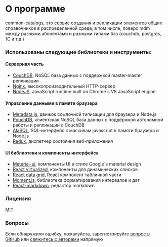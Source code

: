 # О программе
common-catalogs, это сервис создания и репликации элементов общих справочников в распределенной среде, в том числе, поверх mdm между разными абонентами и разными типами баз (couchdb, postgres, 1C и т.д.)

### Использованы следующие библиотеки и инструменты:

#### Серверная часть
- [CouchDB](http://couchdb.apache.org/), NoSQL база данных с поддержкой master-master репликации
- [Nginx](http://nginx.org/ru/), высокопроизводительный HTTP-сервер
- [NodeJS](https://nodejs.org/en/), JavaScript runtime built on Chrome`s V8 JavaScript engine

#### Управление данными в памяти браузера
- [Metadata.js](https://github.com/oknosoft/metadata.js/tree/develop/packages), движок ссылочной типизации для браузера и Node.js
- [PouchDB](https://pouchdb.com/), клиентская NoSQL база данных с поддержкой автономной работы и репликации с CouchDB
- [AlaSQL](https://github.com/agershun/alasql), SQL-интерфейс к массивам javascript в памяти браузера и Node.js
- [Redux](https://github.com/reactjs/redux), диспетчер состояния веб-приложения

#### UI библиотеки и компоненты интерфейса
- [Material-ui](https://material-ui.com/), компоненты UI в стиле Google`s material design
- [React virtualized](https://github.com/bvaughn/react-virtualized), компоненты для динамических списков
- [React data grid](https://github.com/adazzle/react-data-grid), React компонент табличной части
- [Moment.js](http://momentjs.com/), библиотека форматирования интервалов и дат
- [React-markdown](https://github.com/OpusCapita/react-markdown), редактор markdown

### Лицензия
MIT

### Вопросы
Если обнаружили ошибку, пожалуйста, зарегистрируйте <a href="https://github.com/oknosoft/common-catalogs/issues" target="_blank" rel="noopener noreferrer">вопрос в GitHub</a> или <a href="mailto:info@oknosoft.ru?subject=common-catalogs">свяжитесь с авторами</a> напрямую
